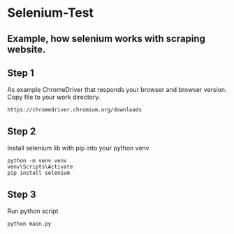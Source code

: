 # Selenium-Test
Example, how selenium works with scraping website.
---
## Step 1
As example ChromeDriver that responds your browser and browser version.
Copy file to your work directory.
```
https://chromedriver.chromium.org/downloads
```
## Step 2
Install selenium lib with pip into your python venv
```
python -m venv venv
venv\Scripts\Activate
pip install selenium
```
## Step 3
Run python script
```
python main.py
```

